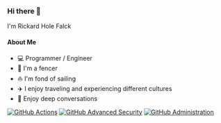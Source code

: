 ### Hi there 👋

I'm Rickard Hole Falck

#### About Me

- 💻 Programmer / Engineer
- 🤺 I'm a fencer
- ⛵ I'm fond of sailing
- ✈️ I enjoy traveling and experiencing different cultures
- 🤔 Enjoy deep conversations

[![GitHub Actions](https://images.credly.com/size/340x340/images/89efc3e7-842b-4790-b09b-9ea5efc71ec3/image.png)](https://www.credly.com/badges/875b1852-e3aa-42ff-84ce-da776da0e9fe)
[![GitHub Advanced Security](https://images.credly.com/size/340x340/images/c9ed294b-f8ac-48fa-a8c3-96dab1f110f2/image.png)](https://www.credly.com/badges/d1fa8755-9f39-488b-9e55-af303e297d6e)
[![GitHub Administration](https://images.credly.com/size/340x340/images/34880f37-8ec8-4542-a78a-73ba6647208e/image.png)](https://www.credly.com/badges/e66c8ac8-5a69-4627-abdf-4333692f3b20)
<!--
**RickardHF/RickardHF** is a ✨ _special_ ✨ repository because its `README.md` (this file) appears on your GitHub profile.

Here are some ideas to get you started:

- 🔭 I’m currently working on ...
- 🌱 I’m currently learning ...
- 👯 I’m looking to collaborate on ...
- 🤔 I’m looking for help with ...
- 💬 Ask me about ...
- 📫 How to reach me: ...
- 😄 Pronouns: ...
- ⚡ Fun fact: ...
-->
